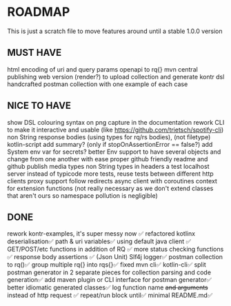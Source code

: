 # ROADMAP
This is just a scratch file to move features around until a stable 1.0.0 version

## MUST HAVE
html encoding of uri and query params 
openapi to rq{}
mvn central publishing
web version (render?) to upload collection and generate kontr dsl
handcrafted postman collection with one example of each case


## NICE TO HAVE
show DSL colouring syntax on png capture in the documentation
rework CLI to make it interactive and usable (like https://github.com/trietsch/spotify-cli)
non String response bodies (using types for rq/rs bodies), (not filetype)
kotlin-script
add summary? (only if stopOnAssertionError == false?)
add System env var for secrets?
better Env support to have several objects and change from one another with ease
proper github friendly readme and github publish
media types
non String types in headers
a test localhost server instead of typicode
more tests, reuse tests between different http clients
proxy support
follow redirects
async client with coroutines
context for extension functions (not really necessary as we don't extend classes that aren't ours so namespace pollution is negligible)

## DONE
rework kontr-examples, it's super messy now ✅
refactored kotlinx deserialisation✅
path & uri variables✅
using default java client ✅
GET/POST/etc functions in addition of RQ ✅
more status checking functions ✅
response body assertions ✅ (Json Unit)
Slf4j logger✅
postman collection to rq()✅
group multiple rq{} into rqs{}✅
fixed mvn cli✅
kotlin-cli✅
split postman generator in 2 separate pieces for collection parsing and code generation✅
add maven plugin or CLI interface for postman generator✅
better idiomatic generated classes✅
log function name ~~and arguments~~ instead of http request ✅
repeat/run block until✅
minimal README.md✅